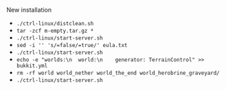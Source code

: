 New installation
* `./ctrl-linux/distclean.sh`
* `tar -zcf m-empty.tar.gz *`
* `./ctrl-linux/start-server.sh`
* `sed -i '' 's/=false/=true/' eula.txt`
* `./ctrl-linux/start-server.sh`
* `echo -e "worlds:\n  world:\n    generator: TerrainControl" >> bukkit.yml`
* `rm -rf world world_nether world_the_end world_herobrine_graveyard/`
* `./ctrl-linux/start-server.sh`
